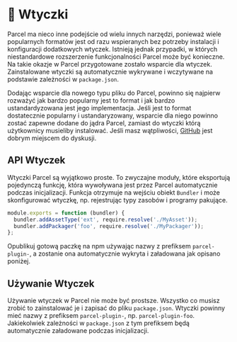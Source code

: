 # 🔌 Wtyczki

Parcel ma nieco inne podejście od wielu innych narzędzi, ponieważ wiele popularnych formatów jest od razu wspieranych bez potrzeby instalacji i konfiguracji dodatkowych wtyczek. Istnieją jednak przypadki, w których niestandardowe rozszerzenie funkcjonalności Parcel może być konieczne. Na takie okazje w Parcel przygotowane zostało wsparcie dla wtyczek. Zainstalowane wtyczki są automatycznie wykrywane i wczytywane na podstawie zależności w `package.json`.

Dodając wsparcie dla nowego typu pliku do Parcel, powinno się najpierw rozważyć jak bardzo popularny jest to format i jak bardzo ustandardyzowana jest jego implementacja. Jeśli jest to format dostatecznie popularny i ustandaryzowany, wsparcie dla niego powinno zostać zapewne dodane do jądra Parcel, zamiast do wtyczki którą użytkownicy musieliby instalować. Jeśli masz wątpliwości, [GitHub](https://github.com/parcel-bundler/parcel/issues) jest dobrym miejscem do dyskusji.

## API Wtyczek

Wtyczki Parcel są wyjątkowo proste. To zwyczajne moduły, które eksportują pojedynczą funkcję, która wywoływana jest przez Parcel automatycznie podczas inicjalizacji. Funkcja otrzymuje na wejściu obiekt `Bundler` i może skonfigurować wtyczkę, np. rejestrując typy zasobów i programy pakujące.

```javascript
module.exports = function (bundler) {
  bundler.addAssetType('ext', require.resolve('./MyAsset'));
  bundler.addPackager('foo', require.resolve('./MyPackager'));
};
```

Opublikuj gotową paczkę na npm używając nazwy z prefiksem `parcel-plugin-`, a zostanie ona automatycznie wykryta i załadowana jak opisano poniżej.

## Używanie Wtyczek

Używanie wtyczek w Parcel nie może być prostsze. Wszystko co musisz zrobić to zainstalować je i zapisać do pliku `package.json`. Wtyczki powinny mieć nazwy z prefiksem `parcel-plugin-`, np. `parcel-plugin-foo`. Jakiekolwiek zależności w `package.json` z tym prefiksem będą automatycznie załadowane podczas inicjalizacji.
